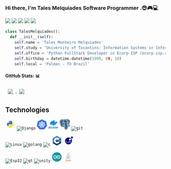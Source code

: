 ### Hi there, I'm Tales Melquiades Software Programmer .😎🎮💻

<a href="https://talesmm14.github.io/"><img src="https://img.shields.io/badge/website-000000?style=for-the-badge&logo=dev.to&logoColor=white"></img></a>
<a href="https://www.instagram.com/talesmelquiades/"><img src="https://img.shields.io/badge/Instagram-E4405F?style=for-the-badge&logo=twitch&logoColor=white"></img></a>
<a href="https://www.youtube.com/channel/UCXQeoAqIjh2TC4S1aVnnN7g"><img src="https://img.shields.io/badge/Youtube-FF0000?style=for-the-badge&logo=twitch&logoColor=white"></img></a>
<a href="https://www.twitch.tv/talesmelquiades"><img src="https://img.shields.io/badge/Twitch-9146FF?style=for-the-badge&logo=twitch&logoColor=white"></img></a>
<a href="https://www.linkedin.com/in/talesmelquiades/"><img src="https://img.shields.io/badge/LinkedIn-0077B5?style=for-the-badge&logo=linkedin&logoColor=white"></img></a>


```python
class TalesMelquiades():
  def __init__(self):
    self.name = 'Tales Monteiro Melquiades'
    self.study = 'University of Tocantins: Information Systems in Information Technology [2017 - 2023]'
    self.office = 'Python FullStack Developer in Ecorp-ISP (ecorp-isp.com.br)'
    self.birthday = datetime.datetime(1999, 09, 10)
    self.local = 'Palmas - TO Brazil'
```


#### GitHub Stats: :bar_chart:
<a href="https://github.com/talesmm14/github-readme-stats">
  <img align="center" style="margin:0.5rem" src="https://github-readme-stats.vercel.app/api?username=talesmm14&count_private=true&show_icons=true&theme=react" />
</a>
<a href="https://github.com/talesmm14/github-readme-stats">
  <img align="center" style="margin:0.5rem"  src="https://github-readme-stats.vercel.app/api/top-langs/?username=talesmm14&theme=react&layout=compact&hide=javascript,html,jupyter%20notebook,css&count_private=true" />
</a>

<!-- <img align='left' src="https://i.pinimg.com/originals/a7/12/3a/a7123a124ba35c74c421e1678e2bb677.gif" width="150px"> -->

## Technologies

<code><img height="32" src="https://raw.githubusercontent.com/github/explore/80688e429a7d4ef2fca1e82350fe8e3517d3494d/topics/python/python.png" alt="python"/></code>
<code><img height="32" src="https://batisteo.gallerycdn.vsassets.io/extensions/batisteo/vscode-django/1.10.0/1645525785595/Microsoft.VisualStudio.Services.Icons.Default" alt="Django"/></code>
<code><img height="32" src="https://raw.githubusercontent.com/github/explore/01ea2a586e5da744792d0ccfce2f68b861f29301/topics/kubernetes/kubernetes.png" alt="Kubernetes"/></code>
<code><img height="32" src="https://raw.githubusercontent.com/github/explore/80688e429a7d4ef2fca1e82350fe8e3517d3494d/topics/docker/docker.png" alt="Docker"/></code>
<code><img height="32" src="https://raw.githubusercontent.com/github/explore/80688e429a7d4ef2fca1e82350fe8e3517d3494d/topics/postgresql/postgresql.png" alt="PostegreSQL"/></code></code>
<code><img height="32" src="https://git-scm.com/images/logo@2x.png" alt="git"/></code>

<code><img height="32" src="https://www.kernel.org/theme/images/logos/tux.png" alt="Linux"/></code>
<code><img height="32" src="https://go.dev/images/go-logo-white.svg" alt="golang"/></code>
<code><img height="32" src="https://cdn.iconscout.com/icon/free/png-512/c-programming-569564.png" alt="c"/></code>
<code><img height="32" src="https://raw.githubusercontent.com/github/explore/180320cffc25f4ed1bbdfd33d4db3a66eeeeb358/topics/cpp/cpp.png" alt="c++"/></code>
<code><img height="32" src="https://raw.githubusercontent.com/github/explore/80688e429a7d4ef2fca1e82350fe8e3517d3494d/topics/lua/lua.png" alt="lua"/></code>

<code><img height="32" src="http://domoticx.com/wp-content/uploads/2016/12/ESP32-chip-icon.png" alt="Esp32"/></code>
<code><img height="32" src="https://www.qt.io/hubfs/qt-design-system/assets/logos/qt-logo.svg" alt="qt"/></code>
<code><img height="32" src="https://unity.gallerycdn.vsassets.io/extensions/unity/unity-debug/3.0.2/1605217535175/Microsoft.VisualStudio.Services.Icons.Default" alt="unity"/></code>
<code><img height="32" src="https://raw.githubusercontent.com/github/explore/80688e429a7d4ef2fca1e82350fe8e3517d3494d/topics/arduino/arduino.png" alt="Arduino"/></code>
<code><img height="32" src="https://raw.githubusercontent.com/github/explore/5b3600551e122a3277c2c5368af2ad5725ffa9a1/topics/java/java.png" alt="java"/></code>


<!--
**talesmm14/talesmm14** is a ✨ _special_ ✨ repository because its `README.md` (this file) appears on your GitHub profile.

Here are some ideas to get you started:

- 🔭 I’m currently working on ...
- 🌱 I’m currently learning ...
- 👯 I’m looking to collaborate on ...
- 🤔 I’m looking for help with ...
- 💬 Ask me about ...
- 📫 How to reach me: ...
- 😄 Pronouns: ...
- ⚡ Fun fact: ...
-->
